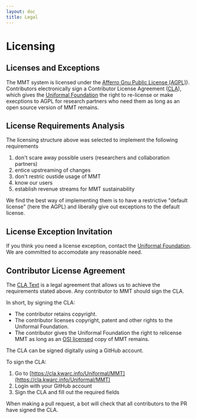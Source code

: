 ```yaml
---
layout: doc
title: Legal
---
```


# Licensing

## Licenses and Exceptions
The MMT system is licensed under the [Afferro Gnu Public License (AGPL)](/doc/legal/license.html)).
Contributors electronically sign a Contributor License Agreement ([CLA](#cla-submission)), which gives the [Uniformal Foundation](/doc/legal/foundation.html) the right to re-license or make execptions to AGPL for research partners who need them as long as an open source version of MMT remains.

## License Requirements Analysis
The licensing structure above was selected to implement the following requirements
1. don't scare away possible users (researchers and collaboration partners)
2. entice upstreaming of changes
3. don't restric oustide usage of MMT
4. know our users
5. establish revenue streams for MMT sustainability

We find the best way of implementing them is to have a restrictive "default license" (here the AGPL) and liberally give out exceptions to the default license.

## License Exception Invitation 
If you think you need a license exception, contact the  [Uniformal Foundation](/doc/legal/foundation.html). 
We are committed to accomodate any reasonable need. 

<!-- This heading is linked from the CLA and must not be renamed -->
<h2 id="cla-submission">Contributor License Agreement</h2>

The [CLA Text](/doc/legal/cla_text.html) is a legal agreement that allows us to achieve the requirements stated above. 
Any contributor to MMT should sign the CLA. 

In short, by signing the CLA:

- The contributor retains copyright. 
- The contributor licenses copyright, patent and other rights to the Uniformal Foundation. 
- The contributor gives the Uniformal Foundation the right to relicense MMT as long as an [OSI licensed](https://opensource.org/licenses) copy of MMT remains. 

The CLA can be signed digitally using a GitHub account. 

To sign the CLA:

1. Go to [https://cla.kwarc.info/Uniformal/MMT](https://cla.kwarc.info/Uniformal/MMT)
2. Login with your GitHub account
3. Sign the CLA and fill out the required fields

When making a pull request, a bot will check that all contributors to the PR have signed the CLA. 
